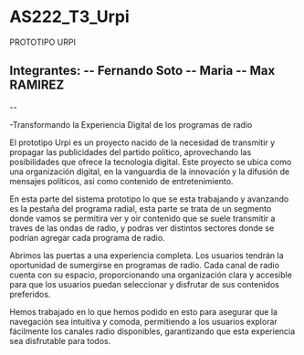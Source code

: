 # AS222_T3_Urpi
PROTOTIPO URPI


Integrantes: 
-- Fernando Soto
-- Maria 
-- Max RAMIREZ 
-- 
-- 




-Transformando la Experiencia Digital de los programas de radio








El prototipo Urpi es un proyecto nacido de la necesidad de transmitir y propagar las publicidades del partido politico, aprovechando las posibilidades que ofrece la tecnologia digital. Este proyecto se ubica como una organización digital, en la vanguardia de la innovación y la difusión de mensajes políticos, asi como contenido de entretenimiento.




En esta parte del sistema prototipo lo que se esta trabajando y avanzando es la pestaña del programa radial, esta parte se trata de un segmento donde vamos se permitira ver y oir contenido que se suele transmitir a traves de las ondas de radio, y podras ver distintos sectores donde se podrian agregar cada programa de radio.



Abrimos las puertas a una experiencia completa. Los usuarios tendrán la oportunidad de sumergirse en programas de radio. Cada canal de radio cuenta con su  espacio, proporcionando una organización clara y accesible para que los usuarios puedan seleccionar y disfrutar de sus contenidos preferidos.



Hemos trabajado en lo que hemos podido en esto para asegurar que la navegación sea intuitiva y comoda, permitiendo a los usuarios explorar fácilmente los canales radio disponibles, garantizando que esta experiencia sea disfrutable para todos.
